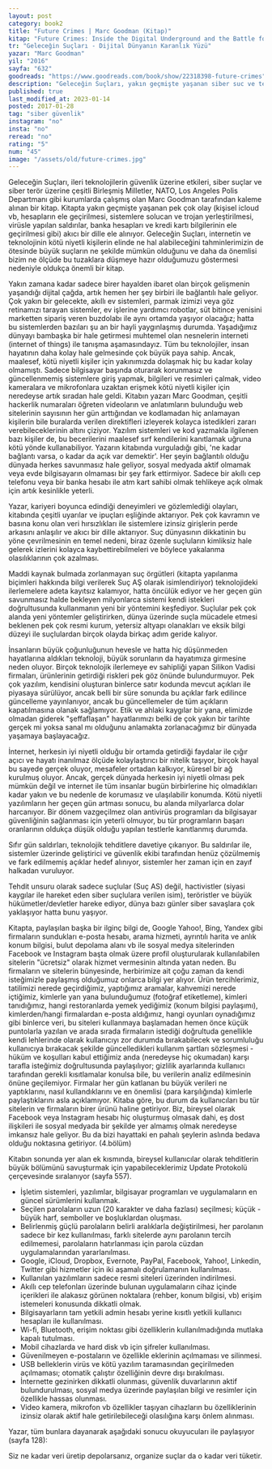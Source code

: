 ```yaml
---
layout: post  
category: book2  
title: "Future Crimes | Marc Goodman (Kitap)"  
kitap: "Future Crimes: Inside the Digital Underground and the Battle for Our Connected World"  
tr: "Geleceğin Suçları - Dijital Dünyanın Karanlık Yüzü"  
yazar: "Marc Goodman" 
yil: "2016"  
sayfa: "632"  
goodreads: "https://www.goodreads.com/book/show/22318398-future-crimes"
description: "Geleceğin Suçları, yakın geçmişte yaşanan siber suc ve terör niteliğindeki pek çok olayı mercek altına alarak ileri teknolojilerin güvenlik üzerine etkilerini inceliyor."
published: true
last_modified_at: 2023-01-14
posted: 2017-01-28
tag: "siber güvenlik"
instagram: "no"
insta: "no"
reread: "no"
rating: "5"
num: "45"
image: "/assets/old/future-crimes.jpg"
---
```


Geleceğin Suçları, ileri teknolojilerin güvenlik üzerine etkileri, siber suçlar ve siber terör üzerine çeşitli Birleşmiş Milletler, NATO, Los Angeles Polis Departmanı gibi kurumlarda çalışmış olan Marc Goodman tarafından kaleme alınan bir kitap. Kitapta yakın geçmişte yaşanan pek çok olay (kişisel icloud vb, hesapların ele geçirilmesi, sistemlere solucan ve trojan yerleştirilmesi, virüsle yapılan saldırılar, banka hesapları ve kredi kartı bilgilerinin ele geçirilmesi gibi) akıcı bir dille ele alınıyor. Geleceğin Suçları, internetin ve teknolojinin kötü niyetli kişilerin elinde ne hal alabileceğini tahminlerimizin de ötesinde büyük suçların ne şekilde mümkün olduğunu ve daha da önemlisi bizim ne ölçüde bu tuzaklara düşmeye hazır olduğumuzu göstermesi nedeniyle oldukça önemli bir kitap.  
  
Yakın zamana kadar sadece birer hayalden ibaret olan birçok gelişmenin yaşandığı dijital çağda, artık hemen her şey birbiri ile bağlantılı hale geliyor. Çok yakın bir gelecekte, akıllı ev sistemleri, parmak izimizi veya göz retinamızı tarayan sistemler, ev işlerine yardımcı robotlar, süt bitince yenisini marketten sipariş veren buzdolabı ile aynı ortamda yaşıyor olacağız; hatta bu sistemlerden bazıları şu an bir hayli yaygınlaşmış durumda. Yaşadığımız dünyayı bambaşka bir hale getirmesi muhtemel olan nesnelerin interneti (internet of things) ile tanışma aşamasındayız. Tüm bu teknolojiler, insan hayatının daha kolay hale gelmesinde çok büyük paya sahip. Ancak, maalesef, kötü niyetli kişiler için yakınımızda dolaşmak hiç bu kadar kolay olmamıştı. Sadece bilgisayar başında oturarak korunmasız ve güncellenmemiş sistemlere giriş yapmak, bilgileri ve resimleri çalmak, video kameralara ve mikrofonlara uzaktan erişmek kötü niyetli kişiler için neredeyse artık sıradan hale geldi. Kitabın yazarı Marc Goodman, çeşitli hackerlik numaraları öğreten videoların ve anlatımların bulunduğu web sitelerinin sayısının her gün arttığından ve kodlamadan hiç anlamayan kişilerin bile buralarda verilen direktifleri izleyerek kolayca istedikleri zararı verebileceklerinin altını çiziyor. Yazılım sistemleri ve kod yazmakla ilgilenen bazı kişiler de, bu becerilerini maalesef sırf kendilerini kanıtlamak uğruna kötü yönde kullanabiliyor. Yazarın kitabında vurguladığı gibi, 'ne kadar bağlantı varsa, o kadar da açık var demektir'. Her şeyin bağlantılı olduğu dünyada herkes savunmasız hale geliyor, sosyal medyada aktif olmamak veya evde bilgisayarın olmaması bir şey fark ettirmiyor. Sadece bir akıllı cep telefonu veya bir banka hesabı ile atm kart sahibi olmak tehlikeye açık olmak için artık kesinlikle yeterli.  
  
Yazar, kariyeri boyunca edindiği deneyimleri ve gözlemlediği olayları, kitabında çeşitli uyarılar ve ipuçları eşliğinde aktarıyor. Pek çok kavramın ve basına konu olan veri hırsızlıkları ile sistemlere izinsiz girişlerin perde arkasını anlaşılır ve akıcı bir dille aktarıyor. Suç dünyasının dikkatinin bu yöne çevrilmesinin en temel nedeni, biraz özenle suçluların kimliksiz hale gelerek izlerini kolayca kaybettirebilmeleri ve böylece yakalanma olasılıklarının çok azalması.  
  
Maddi kaynak bulmada zorlanmayan suç örgütleri (kitapta yapılanma biçimleri hakkında bilgi verilerek Suç AŞ olarak isimlendiriyor) teknolojideki ilerlemelere adeta kayıtsız kalamıyor, hatta öncülük ediyor ve her geçen gün savunmasız halde bekleyen milyonlarca sistemi kendi istekleri doğrultusunda kullanmanın yeni bir yöntemini keşfediyor. Suçlular pek çok alanda yeni yöntemler geliştirirken, dünya üzerinde suçla mücadele etmesi beklenen pek çok resmi kurum, yetersiz altyapı olanakları ve eksik bilgi düzeyi ile suçlulardan birçok olayda birkaç adım geride kalıyor.  
  
İnsanların büyük çoğunluğunun hevesle ve hatta hiç düşünmeden hayatlarına aldıkları teknoloji, büyük sorunların da hayatımıza girmesine neden oluyor. Birçok teknolojik ilerlemeye ev sahipliği yapan Silikon Vadisi firmaları, ürünlerinin getirdiği riskleri pek göz önünde bulundurmuyor. Pek çok yazılım, kendisini oluşturan binlerce satır kodunda mevcut açıkları ile piyasaya sürülüyor, ancak belli bir süre sonunda bu açıklar fark edilince güncelleme yayınlanıyor, ancak bu güncellemeler de tüm açıkların kapatılmasına olanak sağlamıyor. Etik ve ahlaki kaygılar bir yana, elimizde olmadan giderek "şeffaflaşan" hayatlarımızı belki de çok yakın bir tarihte gerçek mi yoksa sanal mı olduğunu anlamakta zorlanacağımız bir dünyada yaşamaya başlayacağız.  

İnternet, herkesin iyi niyetli olduğu bir ortamda getirdiği faydalar ile çığır açıcı ve hayatı inanılmaz ölçüde kolaylaştırıcı bir nitelik taşıyor, birçok hayal bu sayede gerçek oluyor, mesafeler ortadan kalkıyor, küresel bir ağ kurulmuş oluyor. Ancak, gerçek dünyada herkesin iyi niyetli olması pek mümkün değil ve internet ile tüm insanlar bugün birbirlerine hiç olmadıkları kadar yakın ve bu nedenle de korumasız ve ulaşılabilir konumda. Kötü niyetli yazılımların her geçen gün artması sonucu, bu alanda milyarlarca dolar harcanıyor. Bir dönem vazgeçilmez olan antivirüs programları da bilgisayar güvenliğinin sağlanması için yeterli olmuyor, bu tür programların başarı oranlarının oldukça düşük olduğu yapılan testlerle kanıtlanmış durumda.  
  
Sıfır gün saldırları, teknolojik tehditlere davetiye çıkarıyor. Bu saldırılar ile, sistemler üzerinde geliştirici ve güvenlik ekibi tarafından henüz çözülmemiş ve fark edilmemiş açıklar hedef alınıyor, sistemler her zaman için en zayıf halkadan vuruluyor.
  
Tehdit unsuru olarak sadece suçlular (Suç AS) değil, hactivistler (siyasi kaygılar ile hareket eden siber suçlulara verilen isim), teröristler ve büyük hükümetler/devletler hareke ediyor, dünya bazı günler siber savaşlara çok yaklaşıyor hatta bunu yaşıyor.

Kitapta, paylaşılan başka bir ilginç bilgi de, Google Yahoo!, Bing, Yandex gibi firmaların sundukları e-posta hesabı, arama hizmeti, ayrıntılı harita ve anlık konum bilgisi, bulut depolama alanı vb ile sosyal medya sitelerinden Facebook ve Instagram başta olmak üzere profil oluşturularak kullanılabilen sitelerin "ücretsiz" olarak hizmet vermesinin altında yatan neden. Bu firmaların ve sitelerin bünyesinde, herbirimize ait çoğu zaman da kendi isteğimizle paylaşmış olduğumuz onlarca bilgi yer alıyor. Ürün tercihlerimiz, tatilimizi nerede geçirdiğimiz, yaptığımız aramalar, kahvemizi nerede içtiğimiz, kimlerle yan yana bulunduğumuz (fotoğraf etiketleme), kimleri tanıdığımız, hangi restoranlarda yemek yediğimiz (konum bilgisi paylaşımı), kimlerden/hangi firmalardan e-posta aldığımız, hangi oyunları oynadığımız gibi binlerce veri, bu siteleri kullanmaya başlamadan hemen önce küçük puntolarla yazılan ve arada sırada firmaların istediği doğrultuda genellikle kendi lehlerinde olarak kullanıcıyı zor durumda bırakabilecek ve sorumluluğu kullanıcıya bırakacak şekilde güncelledikleri kullanım şartları sözleşmesi - hüküm ve koşulları kabul ettiğimiz anda (neredeyse hiç okumadan) karşı tarafla isteğimiz doğrultusunda paylaşılıyor; gizlilik ayarlarında kullanıcı tarafından gerekli kısıtlamalar konulsa bile, bu verilerin analiz edilmesinin önüne geçilemiyor. Firmalar her gün katlanan bu büyük verileri ne yaptıklarını, nasıl kullandıklarını ve en önemlisi (para karşılığında) kimlerle paylaştıklarını asla açıklamıyor. Kitaba göre, bu durum da kullanıcıları bu tür sitelerin ve firmaların birer ürünü haline getiriyor. Biz, bireysel olarak Facebook veya Instagram hesabı hiç oluşturmuş olmasak dahi, eş dost ilişkileri ile sosyal medyada bir şekilde yer almamış olmak neredeyse imkansız hale geliyor. Bu da bizi hayattaki en pahalı şeylerin aslında bedava olduğu noktasına getiriyor. (4.bölüm)  
  
Kitabın sonunda yer alan ek kısmında, bireysel kullanıcılar olarak tehditlerin büyük bölümünü savuşturmak için yapabileceklerimiz Update Protokolü çerçevesinde sıralanıyor (sayfa 557).  

-   İşletim sistemleri, yazılımlar, bilgisayar programları ve uygulamaların en güncel sürümlerini kullanmak.
-   Seçilen parolaların uzun (20 karakter ve daha fazlası) seçilmesi; küçük - büyük harf, semboller ve boşluklardan oluşması.
-   Belirlenmiş güçlü parolaların belirli aralıklarla değiştirilmesi, her parolanın sadece bir kez kullanılması, farklı sitelerde aynı parolanın tercih edilmemesi, parolaların hatırlanması için parola cüzdan uygulamalarından yararlanılması.
-   Google, iCloud, Dropbox, Evernote, PayPal, Facebook, Yahoo!, Linkedin, Twitter gibi hizmetler için iki aşamalı doğrulamanın kullanılması.
-   Kullanılan yazılımların sadece resmi siteleri üzerinden indirilmesi.
-   Akıllı cep telefonları üzerinde bulunan uygulamaların cihaz içinde içerikleri ile alakasız görünen noktalara (rehber, konum bilgisi, vb) erişim istemeleri konusunda dikkatli olmak.
-   Bilgisayarların tam yetkili admin hesabı yerine kısıtlı yetkili kullanıcı hesapları ile kullanılması.
-   Wi-fi, Bluetooth, erişim noktası gibi özelliklerin kullanılmadığında mutlaka kapalı tutulması.
-   Mobil cihazlarda ve hard disk vb için şifreler kullanılması.
-   Güvenilmeyen e-postaların ve özellikle eklerinin açılmaması ve silinmesi.
-   USB belleklerin virüs ve kötü yazılım taramasından geçirilmeden açılmaması; otomatik çalıştır özelliğinin devre dışı bırakılması.
-   İnternette gezinirken dikkatli olunması, güvenlik duvarlarının aktif bulundurulması, sosyal medya üzerinde paylaşılan bilgi ve resimler için özellikle hassas olunması.
-   Video kamera, mikrofon vb özellikler taşıyan cihazların bu özelliklerinin izinsiz olarak aktif hale getirilebileceği olasılığına karşı önlem alınması.

  
Yazar, tüm bunlara dayanarak aşağıdaki sonucu okuyucuları ile paylaşıyor (sayfa 128):  
  
Siz ne kadar veri üretip depolarsanız, organize suçlar da o kadar veri tüketir.  
  
  
